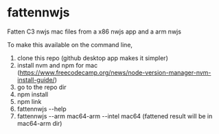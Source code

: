 # fattennwjs
 Fatten C3 nwjs mac files from a x86 nwjs app and a arm nwjs

 To make this available on the command line,
 
 1. clone this repo (github desktop app makes it simpler)
 2. install nvm and npm for mac (https://www.freecodecamp.org/news/node-version-manager-nvm-install-guide/)
 3. go to the repo dir
 4. npm install
 5. npm link
 6. fattennwjs --help
 7. fattennwjs --arm mac64-arm --intel mac64 (fattened result will be in mac64-arm dir)

 
